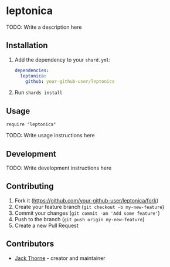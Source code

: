 # leptonica

TODO: Write a description here

## Installation

1. Add the dependency to your `shard.yml`:

   ```yaml
   dependencies:
     leptonica:
       github: your-github-user/leptonica
   ```

2. Run `shards install`

## Usage

```crystal
require "leptonica"
```

TODO: Write usage instructions here

## Development

TODO: Write development instructions here

## Contributing

1. Fork it (<https://github.com/your-github-user/leptonica/fork>)
2. Create your feature branch (`git checkout -b my-new-feature`)
3. Commit your changes (`git commit -am 'Add some feature'`)
4. Push to the branch (`git push origin my-new-feature`)
5. Create a new Pull Request

## Contributors

- [Jack Thorne](https://github.com/your-github-user) - creator and maintainer
